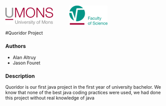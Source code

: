 <p>
    <img src="./app/src/main/resources/readme/umons.png" width="150" alt="UMONS Logo">
        &nbsp&nbsp&nbsp&nbsp&nbsp&nbsp&nbsp&nbsp&nbsp&nbsp&nbsp
    <img src="./app/src/main/resources/readme/umons-fs.png" width="120" alt="UMONS Logo">
</p>

#Quoridor Project

### Authors

- Alan Altruy
- Jason Fouret



### Description
Quoridor is our first java project in the first year of university bachelor.
We know that none of the best java coding practices were used, we had done this project without real knowledge of java